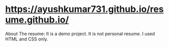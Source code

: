 #  https://ayushkumar731.github.io/resume.github.io/


About The resume: 
 It is a demo project. 
 It is not personal resume.
 I used HTML and CSS only.
